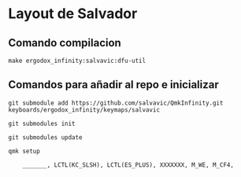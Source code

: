 # Layout de Salvador

## Comando compilacion
`make ergodox_infinity:salvavic:dfu-util`

## Comandos para añadir al repo e inicializar
`git submodule add https://github.com/salvavic/QmkInfinity.git keyboards/ergodox_infinity/keymaps/salvavic`

`git submodules init`

`git submodules update`

`qmk setup`

        _______, LCTL(KC_SLSH), LCTL(ES_PLUS), XXXXXXX, M_WE, M_CF4,
